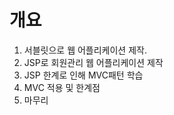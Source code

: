 # 개요

1. 서블릿으로 웹 어플리케이션 제작.
2. JSP로 회원관리 웹 어플리케이션 제작
3. JSP 한계로 인해 MVC패턴 학습
4. MVC 적용 및 한계점
5. 마무리
   

